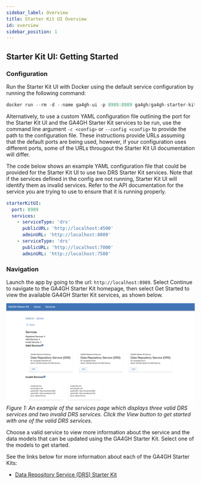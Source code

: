 ```yaml
---
sidebar_label: Overview
title: Starter Kit UI Overview
id: overview
sidebar_position: 1
---
```


## Starter Kit UI: Getting Started

### Configuration

Run the Starter Kit UI with Docker using the default service configuration by running the following command: 
```jsx 
docker run --rm -d --name ga4gh-ui -p 8989:8989 ga4gh/ga4gh-starter-kit-ui:0.2.1
```

Alternatively, to use a custom YAML configuration file outlining the port for the Starter Kit UI and the GA4GH Starter Kit services to be run, use the command line argument `-c <config>` or `--config <config>` to provide the path to the configuration file. These instructions provide URLs assuming that the default ports are being used, however, if your configuration uses different ports, some of the URLs througout the Starter Kit UI documentation will differ.

The code below shows an example YAML configuration file that could be provided for the Starter Kit UI to use two DRS Starter Kit services.
Note that if the services defined in the config are not running, Starter Kit UI will identify them as invalid services. Refer to the API documentation for the service you are trying to use to ensure that it is running properly.
```YAML
starterKitUI:
  port: 8989
  services:
    - serviceType: 'drs'
      publicURL: 'http://localhost:4500'
      adminURL: 'http://localhost:8080'
    - serviceType: 'drs'
      publicURL: 'http://localhost:7000'
      adminURL: 'http://localhost:7500'
```

### Navigation

Launch the app by going to the url: `http://localhost:8989`. Select Continue to navigate to the GA4GH Starter Kit homepage, then select Get Started to view the available GA4GH Starter Kit services, as shown below.

![Services](./assets/ServicesImage.png)
_Figure 1: An example of the services page which displays three valid DRS services and two invalid DRS services. Click the View button to get started with one of the valid DRS services._

Choose a valid service to view more information about the service and the data models that can be updated using the GA4GH Starter Kit. Select one of the models to get started.

See the links below for more information about each of the GA4GH Starter Kits:
- [Data Repository Service (DRS) Starter Kit](../starter-kit-apis/drs/drs_starter_kit_ui.md)